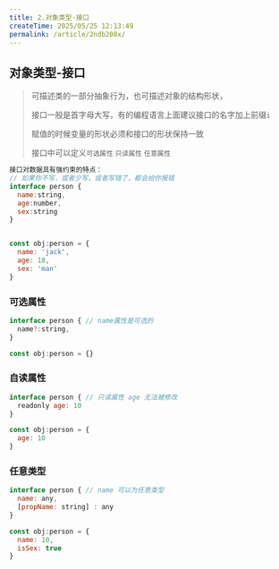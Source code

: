 ```yaml
---
title: 2.对象类型-接口
createTime: 2025/05/25 12:13:49
permalink: /article/2ndb208x/
---
```

## 对象类型-接口

> 可描述类的一部分抽象行为，也可描述对象的结构形状，
>
> 接口一般是首字母大写，有的编程语言上面建议接口的名字加上前缀`i`
>
> 赋值的时候变量的形状必须和接口的形状保持一致
>
> 接口中可以定义`可选属性` `只读属性` `任意属性`

```js
接口对数据具有强约束的特点：
// 如果你不写，或者少写，或者写错了，都会给你报错
interface person {
  name:string,
  age:number,
  sex:string
}


const obj:person = {
  name: 'jack',
  age: 18,
  sex: 'man'
}
```

### 可选属性

```js
interface person { // name属性是可选的
  name?:string,
}

const obj:person = {}
```

### 自读属性

```js
interface person { // 只读属性 age 无法被修改
  readonly age: 10
}

const obj:person = {
  age: 10
}
```

### 任意类型

```js
interface person { // name 可以为任意类型
  name: any,
  [propName: string] : any
}

const obj:person = {
  name: 10,
  isSex: true
}
```


